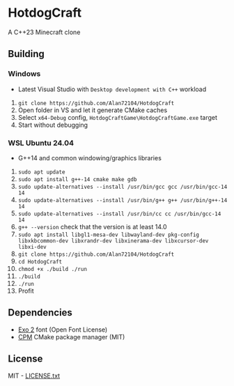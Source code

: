 # HotdogCraft
A C++23 Minecraft clone

## Building
### Windows
* Latest Visual Studio with `Desktop development with C++` workload
1. `git clone https://github.com/Alan72104/HotdogCraft`
1. Open folder in VS and let it generate CMake caches
1. Select `x64-Debug` config, `HotdogCraftGame\HotdogCraftGame.exe` target
1. Start without debugging
### WSL Ubuntu 24.04
* G++14 and common windowing/graphics libraries
1. `sudo apt update`
1. `sudo apt install g++-14 cmake make gdb`
1. `sudo update-alternatives --install /usr/bin/gcc gcc /usr/bin/gcc-14 14`
1. `sudo update-alternatives --install /usr/bin/g++ g++ /usr/bin/g++-14 14`
1. `sudo update-alternatives --install /usr/bin/cc cc /usr/bin/gcc-14 14`
1. `g++ --version` check that the version is at least 14.0
1. `sudo apt install libgl1-mesa-dev libwayland-dev pkg-config libxkbcommon-dev libxrandr-dev libxinerama-dev libxcursor-dev libxi-dev `
1. `git clone https://github.com/Alan72104/HotdogCraft`
1. `cd HotdogCraft`
1. `chmod +x ./build ./run`
1. `./build`
1. `./run`
1. Profit

## Dependencies
* [Exo 2](https://fonts.google.com/specimen/Exo+2) font (Open Font License)
* [CPM](https://github.com/cpm-cmake/CPM.cmake) CMake package manager (MIT)

## License
MIT - [LICENSE.txt](https://github.com/Alan72104/HotdogCraft/blob/master/LICENSE.txt)